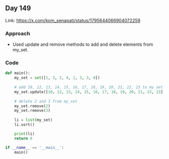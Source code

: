 ## Day 149

Link: https://x.com/kom_senapati/status/1795644066904072259

### Approach

- Used update and remove methods to add and delete elements from my_set.

### Code

```py
def main():
    my_set = set([1, 3, 2, 4, 1, 3, 3, 0])
    
    # add 10, 12, 13, 14, 15, 16, 17, 18, 19, 20, 21, 22, 23 to my_set
    my_set.update([10, 12, 13, 14, 15, 16, 17, 18, 19, 20, 21, 22, 23])
    
    # delete 2 and 3 from my_set
    my_set.remove(2)
    my_set.remove(3)
    
    li = list(my_set)
    li.sort()

    print(li)
    return 0

if __name__ == '__main__':
    main()
```
